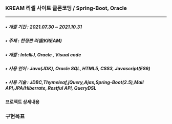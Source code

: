 ### KREAM 리셀 사이트 클론코딩 / Spring-Boot, Oracle
-----------------------------------------------------
##### ▪ 개발 기간 : 2021.07.30 ~ 2021.10.31
##### ▪ 주제 : 한정판 리셀(KREAM)
##### ▪ 개발 : IntelliJ, Oracle , Visual code
##### ▪ 사용 언어 : Java(JDK), Oracle SQL, HTML5, CSS3, Javascript(ES6)
##### ▪ 사용 기술 : JDBC,Thymeleaf,jQuery,Ajax,Spring-Boot(2.5),Mail API,JPA/Hiberrate, Restful API, QueryDSL

#### 프로젝트 상세내용

### 구현목표

